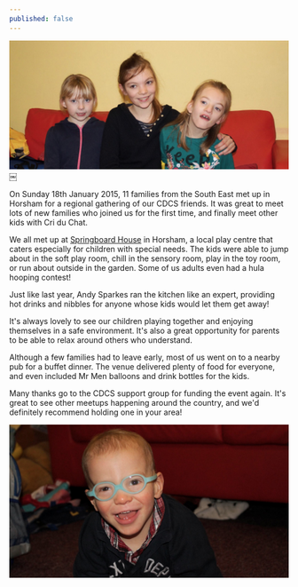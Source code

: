 ```yaml
---
published: false
---
```


![Girls](/img/posts/2015-01-31/girls.jpg)￼

On Sunday 18th January 2015, 11 families from the South East met up in Horsham for a regional gathering of our CDCS friends. It was great to meet lots of new families who  joined us for the first time, and finally meet other kids with Cri du Chat.

We all met up at [Springboard House](http://www.springboardproject.com/) in Horsham, a local play centre that caters especially for children with special needs. The kids were able to jump about in the soft play room, chill in the sensory room, play in the toy room, or run about outside in the garden. Some of us adults even had a hula hooping contest!

Just like last year, Andy Sparkes ran the kitchen like an expert, providing hot drinks and nibbles for anyone whose kids would let them get away!

It's always lovely to see our children playing together and enjoying themselves in a safe environment. It's also a great opportunity for parents to be able to relax around others who understand.

Although a few families had to leave early, most of us went on to a nearby pub for a buffet dinner. The venue delivered plenty of food for everyone, and even included Mr Men balloons and drink bottles for the kids.

Many thanks go to the CDCS support group for funding the event again. It's great to see other meetups happening around the country, and we'd definitely recommend holding one in your area!

![Alfred](/img/posts/2015-01-31/alfred.jpg)
